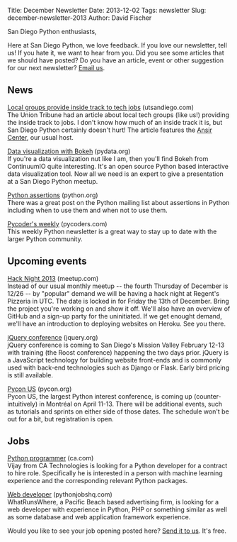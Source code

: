 Title: December Newsletter
Date: 2013-12-02
Tags: newsletter
Slug: december-newsletter-2013
Author: David Fischer


San Diego Python enthusiasts,

Here at San Diego Python, we love feedback. If you love our newsletter,
tell us! If you hate it, we want to hear from you. Did you see some articles
that we should have posted? Do you have an article, event or other suggestion
for our next newsletter? [Email us][email-us].

[email-us]: mailto:sandiegopython@gmail.com


News
----

[Local groups provide inside track to tech jobs][local-groups] (utsandiego.com) <br />
The Union Tribune had an article about local tech groups (like us!) providing
the inside track to jobs. I don't know how much of an inside track it is, but
San Diego Python certainly doesn't hurt! The article features the
[Ansir Center][ansir-center], our usual host.

[local-groups]: http://www.utsandiego.com/news/2013/nov/25/tp-tk/
[ansir-center]: http://ansirsd.com/


[Data visualization with Bokeh][bokeh] (pydata.org) <br />
If you're a data visualization nut like I am, then you'll find Bokeh from
ContinuumIO quite interesting. It's an open source Python based interactive
data visualization tool. Now all we need is an expert to give a presentation
at a San Diego Python meetup.

[bokeh]: http://bokeh.pydata.org/


[Python assertions][python-assertions] (python.org) <br />
There was a great post on the Python mailing list about assertions in Python
including when to use them and when not to use them.

[python-assertions]: https://mail.python.org/pipermail/python-list/2013-November/660401.html


[Pycoder's weekly][pycoders-weekly] (pycoders.com) <br />
This weekly Python newsletter is a great way to stay up to date with the
larger Python community.

[pycoders-weekly]: http://pycoders.com/


Upcoming events
---------------

[Hack Night 2013][hack-night] (meetup.com) <br />
Instead of our usual monthly meetup -- the fourth Thursday of December is 12/26
-- by "popular" demand we will be having a hack night at Regent's Pizzeria in
UTC. The date is locked in for Friday the 13th of December. Bring the project
you're working on and show it off. We'll also have an overview of GitHub and a
sign-up party for the uninitiated. If we get enought demand, we'll have an
introduction to deploying websites on Heroku. See you there.

[hack-night]: http://www.meetup.com/pythonsd/events/147424202/


[jQuery conference][jquery-con] (jquery.org) <br />
jQuery conference is coming to San Diego's Mission Valley February 12-13 with
training (the Roost conference) happening the two days prior. jQuery is
a JavaScript technology for building website front-ends and is commonly
used with back-end technologies such as Django or Flask. Early bird pricing
is still available.

[jquery-con]: http://events.jquery.org/2014/san-diego/


[Pycon US][pycon-us] (pycon.org) <br />
Pycon US, the largest Python interest conference, is coming up
(counter-intuitively) in Montréal on April 11-13. There will be additional
events, such as tutorials and sprints on either side of those dates. The
schedule won't be out for a bit, but registration is open.

[pycon-us]: https://us.pycon.org/2014/


Jobs
----

[Python programmer][python-programmer] (ca.com) <br />
Vijay from CA Technologies is looking for a Python developer for a contract
to hire role. Specifically he is interested in a person with machine learning
experience and the corresponding relevant Python packages.

[python-programmer]: http://www.ca.com/us/careers.aspx


[Web developer][web-developer] (pythonjobshq.com) <br />
WhatRunsWhere, a Pacific Beach based advertising firm, is looking for a web
developer with experience in Python, PHP or something similar as well as
some database and web application framework experience.

[web-developer]: http://www.pythonjobshq.com/jobs/5856-developer-at-whatrunswhere



Would you like to see your job opening posted here? [Send it to us][send-it].
It's free.

[send-it]: mailto:sandiegopython@gmail.com